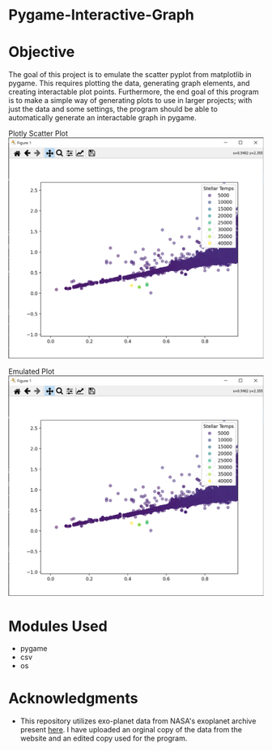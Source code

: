 # Pygame-Interactive-Graph

# Objective
The goal of this project is to emulate the scatter pyplot from matplotlib in pygame. This requires plotting the data, generating graph elements, and creating interactable plot points. Furthermore, the end goal of this program is to make a simple way of generating plots to use in larger projects; with just the data and some settings, the program should be able to automatically generate an interactable graph in pygame.

Plotly Scatter Plot
![alt text](https://github.com/Saccharine-Coal/Pygame-Interactive-Graph/blob/ec74f92465018d27a53c7f06103aea5795b3d1cc/image.png "Ploty Scatter")

Emulated Plot
![alt text](https://github.com/Saccharine-Coal/Pygame-Interactive-Graph/blob/main/image.png "Program Image")


# Modules Used
- pygame
- csv
- os

# Acknowledgments
- This repository utilizes exo-planet data from NASA's exoplanet archive present [here](https://exoplanetarchive.ipac.caltech.edu/). I have uploaded an orginal copy of the data from the website and an edited copy used for the program.
